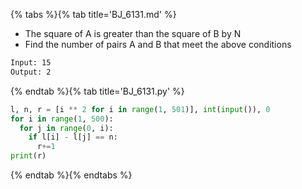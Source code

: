 {% tabs %}{% tab title='BJ_6131.md' %}

* The square of A is greater than the square of B by N
* Find the number of pairs A and B that meet the above conditions

```txt
Input: 15
Output: 2
```

{% endtab %}{% tab title='BJ_6131.py' %}

```py
l, n, r = [i ** 2 for i in range(1, 501)], int(input()), 0
for i in range(1, 500):
  for j in range(0, i):
    if l[i] - l[j] == n:
      r+=1
print(r)
```

{% endtab %}{% endtabs %}
